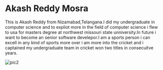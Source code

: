 # Akash Reddy Mosra

This is Akash Reddy from Nizamabad,Telangana.I did my undergraduate in  computer science and to expliot more  in the field of computer science i flew to usa for masters degree at northwest missouri state unniversity.In future i want to become an senior software develepor.I am a  sports person i can excell in any kind of sports more over i am more into the cricket and i captained my undergraduate team in cricket won two titles in consecuitve years. 


![pic2](C:\Users\s549133\Downloads\pic2.jpg)

